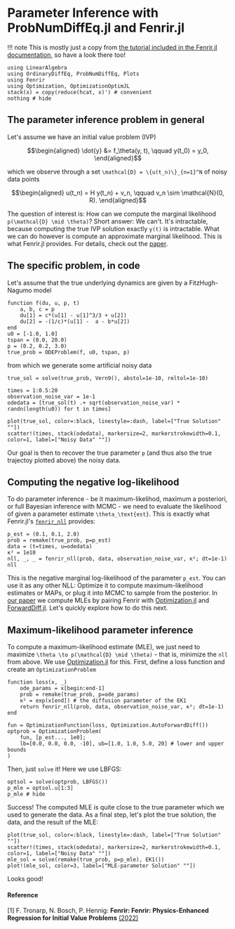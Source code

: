 # Parameter Inference with ProbNumDiffEq.jl and Fenrir.jl

!!! note
    This is mostly just a copy from [the tutorial included in the Fenrir.jl documentation](https://nathanaelbosch.github.io/Fenrir.jl/stable/gettingstarted/), so have a look there too!


```@example fenrir
using LinearAlgebra
using OrdinaryDiffEq, ProbNumDiffEq, Plots
using Fenrir
using Optimization, OptimizationOptimJL
stack(x) = copy(reduce(hcat, x)') # convenient
nothing # hide
```

## The parameter inference problem in general
Let's assume we have an initial value problem (IVP)
```math
\begin{aligned}
\dot{y} &= f_\theta(y, t), \qquad y(t_0) = y_0,
\end{aligned}
```
which we observe through a set ``\mathcal{D} = \{u(t_n)\}_{n=1}^N`` of noisy data points
```math
\begin{aligned}
u(t_n) = H y(t_n) + v_n, \qquad v_n \sim \mathcal{N}(0, R).
\end{aligned}
```
The question of interest is: How can we compute the marginal likelihood ``p(\mathcal{D} \mid \theta)``?
Short answer: We can't. It's intractable, because computing the true IVP solution exactly ``y(t)`` is intractable.
What we can do however is compute an approximate marginal likelihood.
This is what Fenrir.jl provides.
For details, check out the [paper](https://proceedings.mlr.press/v162/tronarp22a.html).

## The specific problem, in code
Let's assume that the true underlying dynamics are given by a FitzHugh-Nagumo model
```@example fenrir
function f(du, u, p, t)
    a, b, c = p
    du[1] = c*(u[1] - u[1]^3/3 + u[2])
    du[2] = -(1/c)*(u[1] -  a - b*u[2])
end
u0 = [-1.0, 1.0]
tspan = (0.0, 20.0)
p = (0.2, 0.2, 3.0)
true_prob = ODEProblem(f, u0, tspan, p)
```
from which we generate some artificial noisy data
```@example fenrir
true_sol = solve(true_prob, Vern9(), abstol=1e-10, reltol=1e-10)

times = 1:0.5:20
observation_noise_var = 1e-1
odedata = [true_sol(t) .+ sqrt(observation_noise_var) * randn(length(u0)) for t in times]

plot(true_sol, color=:black, linestyle=:dash, label=["True Solution" ""])
scatter!(times, stack(odedata), markersize=2, markerstrokewidth=0.1, color=1, label=["Noisy Data" ""])
```
Our goal is then to recover the true parameter `p` (and thus also the true trajectoy plotted above) the noisy data.

## Computing the negative log-likelihood
To do parameter inference - be it maximum-likelihod, maximum a posteriori, or full Bayesian inference with MCMC - we need to evaluate the likelihood of given a parameter estimate ``\theta_\text{est}``.
This is exactly what Fenrir.jl's [`fenrir_nll`](https://nathanaelbosch.github.io/Fenrir.jl/stable/#Fenrir.fenrir_nll) provides:
```@example fenrir
p_est = (0.1, 0.1, 2.0)
prob = remake(true_prob, p=p_est)
data = (t=times, u=odedata)
κ² = 1e10
nll, _, _ = fenrir_nll(prob, data, observation_noise_var, κ²; dt=1e-1)
nll
```
This is the negative marginal log-likelihood of the parameter `p_est`.
You can use it as any other NLL: Optimize it to compute maximum-likelihood estimates or MAPs, or plug it into MCMC to sample from the posterior.
In [our paper](https://proceedings.mlr.press/v162/tronarp22a.html) we compute MLEs by pairing Fenrir with [Optimization.jl](http://optimization.sciml.ai/stable/) and [ForwardDiff.jl](https://juliadiff.org/ForwardDiff.jl/stable/).
Let's quickly explore how to do this next.


## Maximum-likelihood parameter inference

To compute a maximum-likelihood estimate (MLE), we just need to maximize ``\theta \to p(\mathcal{D} \mid \theta)`` - that is, minimize the `nll` from above.
We use [Optimization.jl](https://docs.sciml.ai/Optimization/stable/) for this.
First, define a loss function and create an `OptimizationProblem`
```@example fenrir
function loss(x, _)
    ode_params = x[begin:end-1]
    prob = remake(true_prob, p=ode_params)
    κ² = exp(x[end]) # the diffusion parameter of the EK1
    return fenrir_nll(prob, data, observation_noise_var, κ²; dt=1e-1)
end

fun = OptimizationFunction(loss, Optimization.AutoForwardDiff())
optprob = OptimizationProblem(
    fun, [p_est..., 1e0];
    lb=[0.0, 0.0, 0.0, -10], ub=[1.0, 1.0, 5.0, 20] # lower and upper bounds
)
```

Then, just `solve` it! Here we use LBFGS:
```@example fenrir
optsol = solve(optprob, LBFGS())
p_mle = optsol.u[1:3]
p_mle # hide
```

Success! The computed MLE is quite close to the true parameter which we used to generate the data.
As a final step, let's plot the true solution, the data, and the result of the MLE:

```@example fenrir
plot(true_sol, color=:black, linestyle=:dash, label=["True Solution" ""])
scatter!(times, stack(odedata), markersize=2, markerstrokewidth=0.1, color=1, label=["Noisy Data" ""])
mle_sol = solve(remake(true_prob, p=p_mle), EK1())
plot!(mle_sol, color=3, label=["MLE-parameter Solution" ""])
```

Looks good!


#### Reference

[1] F. Tronarp, N. Bosch, P. Hennig: **Fenrir: Fenrir: Physics-Enhanced Regression for Initial Value Problems** [(2022)](https://proceedings.mlr.press/v162/tronarp22a.html)
